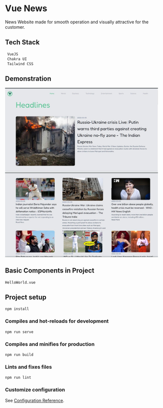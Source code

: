 # Vue News
  News Website made for smooth operation and visually attractive for the customer.
  
  ## Tech Stack
  ```
   VueJS
   Chakra UI
   Tailwind CSS
  ```
  ## Demonstration
  
  <img src="./assets/pic1.jpg" >
  
  <img src="./assets/pic2.jpg" >
  
  ## Basic Components in Project
  ```
  HelloWorld.vue
  ```
  ## Project setup
  ```
  npm install
  ```

  ### Compiles and hot-reloads for development
  ```
  npm run serve
  ```

  ### Compiles and minifies for production
  ```
  npm run build
  ```

  ### Lints and fixes files
  ```
  npm run lint
  ```

  ### Customize configuration
  See [Configuration Reference](https://cli.vuejs.org/config/).
